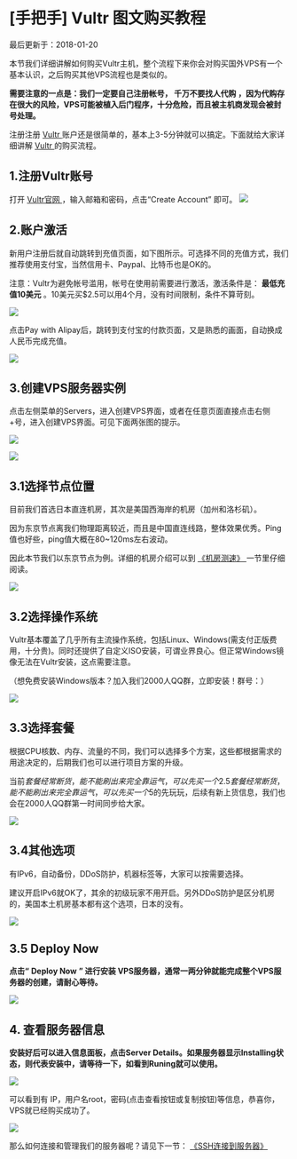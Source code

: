 # \[手把手\] Vultr 图文购买教程

最后更新于：2018-01-20

本节我们详细讲解如何购买Vultr主机，整个流程下来你会对购买国外VPS有一个基本认识，之后购买其他VPS流程也是类似的。

**需要注意的一点是：我们一定要自己注册帐号， 千万不要找人代购 ，因为代购存在很大的风险，VPS可能被植入后门程序，十分危险，而且被主机商发现会被封号处理。** 

注册注册 [ Vultr ](http://t.cn/EfPiJLF) 账户还是很简单的，基本上3-5分钟就可以搞定。下面就给大家详细讲解 [ Vultr ](http://t.cn/EfPiJLF) 的购买流程。

## 1.注册Vultr账号

打开 [ Vultr官网 ](http://t.cn/EfPiJLF) ，输入邮箱和密码，点击“Create Account” 即可。 ![](https://www.vultrgo.com/wp-content/uploads/2017/12/vultr_tuwen1.png)

## 2.账户激活

新用户注册后就自动跳转到充值页面，如下图所示。可选择不同的充值方式，我们推荐使用支付宝，当然信用卡、Paypal、比特币也是OK的。

注意：Vultr为避免帐号滥用，帐号在使用前需要进行激活，激活条件是： **最低充值10美元** 。10美元买$2.5可以用4个月，没有时间限制，条件不算苛刻。

![](https://www.vultrgo.com/wp-content/uploads/2017/12/vultr_tuwen2-1.png)

点击Pay with Alipay后，跳转到支付宝的付款页面，又是熟悉的画面，自动换成人民币完成充值。

![](https://www.vultrgo.com/wp-content/uploads/2017/12/vultr_tuwen3.png)

##  **3.创建VPS服务器实例**  

点击左侧菜单的Servers，进入创建VPS界面，或者在任意页面直接点击右侧+号，进入创建VPS界面。可见下面两张图的提示。

![](https://www.vultrgo.com/wp-content/uploads/2017/12/vultr_tuwen4-1.png)

![](https://www.vultrgo.com/wp-content/uploads/2017/12/vultr_tuwen5.png)

## **3.1选择节点位置**

目前我们首选日本直连机房，其次是美国西海岸的机房（加州和洛杉矶）。

因为东京节点离我们物理距离较近，而且是中国直连线路，整体效果优秀。Ping值也好些，ping值大概在80~120ms左右波动。

因此本节我们以东京节点为例。详细的机房介绍可以到 [ 《机房测速》 ](http://t.cn/EfJuLad) 一节里仔细阅读。

![](https://www.vultrgo.com/wp-content/uploads/2017/12/vultr_tuwen6-2.png)

## **3.2选择操作系统**

Vultr基本覆盖了几乎所有主流操作系统，包括Linux、Windows\(需支付正版费用，十分贵\)。同时还提供了自定义ISO安装，可谓业界良心。但正常Windows镜像无法在Vultr安装，这点需要注意。

（想免费安装Windows版本？加入我们2000人QQ群，立即安装！群号：）

![](https://www.vultrgo.com/wp-content/uploads/2017/12/vultr_tuwen7.png)

## **3.3选择套餐**

根据CPU核数、内存、流量的不同，我们可以选择多个方案，这些都根据需求的用途决定的，后期我们也可以进行项目方案的升级。

当前$套餐经常断货，能不能刷出来完全靠运气，可以先买一个2.5套餐经常断货，能不能刷出来完全靠运气，可以先买一个$5的先玩玩，后续有新上货信息，我们也会在2000人QQ群第一时间同步给大家。

![](https://www.vultrgo.com/wp-content/uploads/2017/12/vultr_tuwen8.png)

## **3.4其他选项**

有IPv6，自动备份，DDoS防护，机器标签等，大家可以按需要选择。

建议开启IPv6就OK了，其余的初级玩家不用开启。另外DDoS防护是区分机房的，美国本土机房基本都有这个选项，日本的没有。

![](https://www.vultrgo.com/wp-content/uploads/2017/12/vultr_tuwen9.png)

## **3.5** **Deploy Now**

**点击“** **Deploy Now** **” 进行安装 VPS服务器，通常一两分钟就能完成整个VPS服务器的创建，请耐心等待。**

![](https://www.vultrgo.com/wp-content/uploads/2017/12/vultr_tuwen10.png)

## **4. 查看服务器信息**

**安装好后可以进入信息面板，点击Server Details。如果服务器显示Installing状态，则代表安装中，请等待一下，如看到Runing就可以使用。**

![](https://www.vultrgo.com/wp-content/uploads/2017/12/vultr_tuwen11.png)

可以看到有 IP，用户名root，密码\(点击查看按钮或复制按钮\)等信息，恭喜你，VPS就已经购买成功了。

![](https://www.vultrgo.com/wp-content/uploads/2017/12/vultr_tuwen12.png)

那么如何连接和管理我们的服务器呢？请见下一节： [ 《SSH连接到服务器》 ](http://t.cn/EfJuie7)

